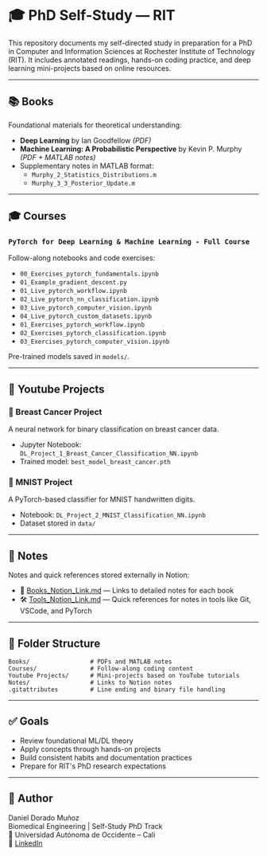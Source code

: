 # 🎓 PhD Self-Study — RIT

This repository documents my self-directed study in preparation for a PhD in Computer and Information Sciences at Rochester Institute of Technology (RIT). It includes annotated readings, hands-on coding practice, and deep learning mini-projects based on online resources.

---

## 📚 Books

Foundational materials for theoretical understanding:
- **Deep Learning** by Ian Goodfellow *(PDF)*
- **Machine Learning: A Probabilistic Perspective** by Kevin P. Murphy *(PDF + MATLAB notes)*
- Supplementary notes in MATLAB format:
  - `Murphy_2_Statistics_Distributions.m`
  - `Murphy_3_3_Posterior_Update.m`

---

## 🎓 Courses

### `PyTorch for Deep Learning & Machine Learning - Full Course`
Follow-along notebooks and code exercises:
- `00_Exercises_pytorch_fundamentals.ipynb`
- `01_Example_gradient_descent.py`
- `01_Live_pytorch_workflow.ipynb`
- `02_Live_pytorch_nn_classification.ipynb`
- `03_Live_pytorch_computer_vision.ipynb`
- `04_Live_pytorch_custom_datasets.ipynb`
- `01_Exercises_pytorch_workflow.ipynb`
- `02_Exercises_pytorch_classification.ipynb`
- `03_Exercises_pytorch_computer_vision.ipynb`

Pre-trained models saved in `models/`.

---

## 🧪 Youtube Projects

### 🧬 Breast Cancer Project
A neural network for binary classification on breast cancer data.
- Jupyter Notebook: `DL_Project_1_Breast_Cancer_Classification_NN.ipynb`
- Trained model: `best_model_breast_cancer.pth`

### 🧠 MNIST Project
A PyTorch-based classifier for MNIST handwritten digits.
- Notebook: `DL_Project_2_MNIST_Classification_NN.ipynb`
- Dataset stored in `data/`

---

## 📝 Notes

Notes and quick references stored externally in Notion:

- 📘 [Books_Notion_Link.md](Notes/Books_Notion_Link.md) — Links to detailed notes for each book
- 🛠️ [Tools_Notion_Link.md](Notes/Tools_Notion_Link.md) — Quick references for notes in tools like Git, VSCode, and PyTorch

---

## 📂 Folder Structure

```
Books/                 # PDFs and MATLAB notes
Courses/               # Follow-along coding content
Youtube Projects/      # Mini-projects based on YouTube tutorials
Notes/                 # Links to Notion notes
.gitattributes         # Line ending and binary file handling
```

---

## ✅ Goals

- Review foundational ML/DL theory
- Apply concepts through hands-on projects
- Build consistent habits and documentation practices
- Prepare for RIT's PhD research expectations

---

## 🧠 Author

Daniel Dorado Muñoz  
Biomedical Engineering | Self-Study PhD Track  
📍 Universidad Autónoma de Occidente – Cali  
🔗 [LinkedIn](https://www.linkedin.com/in/daniel-dorado-munoz/)
